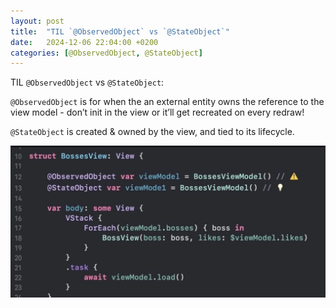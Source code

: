 ```yaml
---
layout: post
title:  "TIL `@ObservedObject` vs `@StateObject`"
date:   2024-12-06 22:04:00 +0200
categories: [@ObservedObject, @StateObject]
---
```

TIL `@ObservedObject` vs `@StateObject`: 

`@ObservedObject` is for when the an external entity owns the reference to the view model - don’t init in the view or it’ll get recreated on every redraw!

`@StateObject` is created & owned by the view, and tied to its lifecycle.

![](/assets/images/@ObservedObject%20vs%20@StateObject.jpeg)
